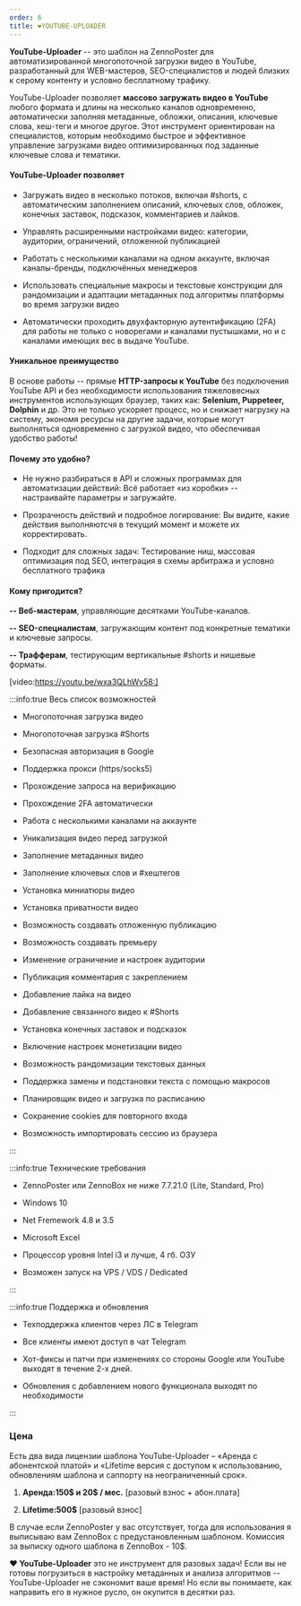 ```yaml
---
order: 6
title: ❤️YOUTUBE-UPLOADER
---
```


**YouTube-Uploader** -- это шаблон на ZennoPoster для автоматизированной многопоточной загрузки видео в YouTube, разработанный для WEB-мастеров, SEO-специалистов и людей близких к серому контенту и условно бесплатному трафику.

YouTube-Uploader позволяет **массово загружать видео в YouTube** любого формата и длины на несколько каналов одновременно, автоматически заполняя метаданные, обложки, описания, ключевые слова, хеш-теги и многое другое. Этот инструмент ориентирован на специалистов, которым необходимо быстрое и эффективное управление загрузками видео оптимизированных под заданные ключевые слова и тематики.

#### YouTube-Uploader позволяет

-  Загружать видео в несколько потоков, включая #shorts, с автоматическим заполнением описаний, ключевых слов, обложек, конечных заставок, подсказок, комментариев и лайков.

-  Управлять расширенными настройками видео: категории, аудитории, ограничений, отложенной публикацией

-  Работать с несколькими каналами на одном аккаунте, включая каналы-бренды, подключённых менеджеров

-  Использовать специальные макросы и текстовые конструкции  для рандомизации и адаптации метаданных под алгоритмы платформы во время загрузки видео

-  Автоматически проходить двухфакторную аутентификацию (2FA) для работы не только с новорегами и каналами пустышками, но и с каналами имеющих вес в выдаче YouTube.

#### **Уникальное преимущество**

В основе работы -- прямые **HTTP-запросы к YouTube** без подключения YouTube API и без необходимости использования тяжеловесных инструментов использующих браузер, таких как: **Selenium, Puppeteer, Dolphin** и др. Это не только ускоряет процесс, но и снижает нагрузку на систему, экономя ресурсы на другие задачи, которые могут выполняться одновременно с загрузкой видео, что обеспечивая удобство работы!

#### Почему это удобно?

-  Не нужно разбираться в API и сложных программах для автоматизации действий: Всё работает «из коробки» -- настраивайте параметры и загружайте.

-  Прозрачность действий и подробное логирование: Вы видите, какие действия выполняютсчя в текущий момент и можете их корректировать.

-  Подходит для сложных задач: Тестирование ниш, массовая оптимизация под SEO, интеграция в схемы арбитража и условно бесплатного трафика

#### Кому пригодится?

**-- Веб-мастерам**, управляющие десятками YouTube-каналов.

**-- SEO-специалистам**, загружающим контент под конкретные тематики и ключевые запросы.

**-- Трафферам**, тестирующим вертикальные #shorts и нишевые форматы.

[video:https://youtu.be/wxa3QLhWv58:]

:::info:true Весь список возможностей

-  Многопоточная загрузка видео

-  Многопоточная загрузка #Shorts

-  Безопасная авторизация в Google

-  Поддержка прокси (https/socks5)

-  Прохождение запроса на верификацию

-  Прохождение 2FA автоматически

-  Работа с несколькими каналами на аккаунте

-  Уникализация видео перед загрузкой

-  Заполнение метаданных видео

-  Заполнение ключевых слов и #хештегов

-  Установка миниатюры видео

-  Установка приватности видео

-  Возможность создавать отложенную публикацию

-  Возможность создавать премьеру

-  Изменение ограничение и настроек аудитории

-  Публикация комментария с закреплением

-  Добавление лайка на видео

-  Добавление связанного видео к #Shorts

-  Установка конечных заставок и подсказок

-  Включение настроек монетизации видео

-  Возможность рандомизации текстовых данных

-  Поддержка замены и подстановки текста с помощью макросов

-  Планировщик видео и загрузка по расписанию

-  Сохранение cookies для повторного входа

-  Возможность импортировать сессию из браузера



:::

:::info:true Технические требования

-  ZennoPoster или ZennoBox не ниже 7.7.21.0 (Lite, Standard, Pro)

-  Windows 10

-  Net Fremework 4.8 и 3.5

-  Microsoft Excel

-  Процессор уровня Intel i3 и лучше, 4 гб. ОЗУ

-  Возможен запуск на VPS / VDS / Dedicated



:::

:::info:true Поддержка и обновления

-  Техподдержка клиентов через ЛС в Telegram

-  Все клиенты имеют доступ в чат Telegram

-  Хот-фиксы и патчи при изменениях со стороны Google или YouTube выходят в течение 2-х дней.

-  Обновления с добавлением нового функционала выходят по необходимости





:::

### Цена

Есть два вида лицензии шаблона YouTube-Uploader – «Аренда с абонентской платой» и «Lifetime версия с доступом к использованию, обновлениям шаблона и саппорту на неограниченный срок».

1. **Аренда:150\$ и 20\$ / мес.** \[разовый взнос + абон.плата\]

2. **Lifetime:500\$** \[разовый взнос\]

В случае если ZennoPoster у вас отсутствует, тогда для использования я выписываю вам ZennoBox с предустановленным шаблоном. Комиссия за выписку одного шаблона в ZennoBox - 10\$.



**❤️ YouTube-Uploader** это не инструмент для разовых задач! Если вы не готовы погрузиться в настройку метаданных и анализа алгоритмов -- YouTube-Uploadеr не сэкономит ваше время! Но если вы понимаете, как направить его в нужное русло, он окупится в десятки раз.